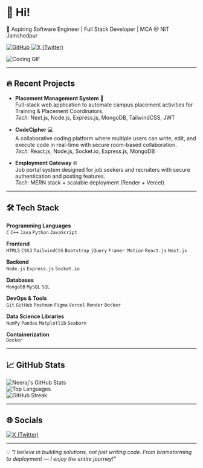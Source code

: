 # 👋 Hi!  

🚀 Aspiring Software Engineer | Full Stack Developer | MCA @ NIT Jamshedpur  

[![GitHub](https://img.shields.io/badge/GitHub-Follow-black?logo=github)](https://github.com/neerajbhatt99) 
[![X (Twitter)](https://img.shields.io/badge/X-Follow-000000?logo=twitter&logoColor=white)](https://x.com/your_x_profile)  

![Coding GIF](https://media.giphy.com/media/ZVik7pBtu9dNS/giphy.gif)

---

## 🔥 Recent Projects  

- **Placement Management System** 🎯  
  Full-stack web application to automate campus placement activities for Training & Placement Coordinators.  
  *Tech:* Next.js, Node.js, Express.js, MongoDB, TailwindCSS, JWT  

- **CodeCipher** 💻  
  A collaborative coding platform where multiple users can write, edit, and execute code in real-time with secure room-based collaboration.  
  *Tech:* React.js, Node.js, Socket.io, Express.js, MongoDB  

- **Employment Gateway** 🌐  
  Job portal system designed for job seekers and recruiters with secure authentication and posting features.  
  *Tech:* MERN stack + scalable deployment (Render + Vercel)  

---

## 🛠️ Tech Stack  

**Programming Languages**  
`C` `C++` `Java` `Python` `JavaScript`  

**Frontend**  
`HTML5` `CSS3` `TailwindCSS` `Bootstrap` `jQuery` `Framer Motion` `React.js` `Next.js`  

**Backend**  
`Node.js` `Express.js` `Socket.io`  

**Databases**  
`MongoDB` `MySQL` `SQL`  

**DevOps & Tools**  
`Git` `GitHub` `Postman` `Figma` `Vercel` `Render` `Docker`  

**Data Science Libraries**  
`NumPy` `Pandas` `Matplotlib` `Seaborn`  

**Containerization**  
`Docker`  

---

## 📈 GitHub Stats  

![Neeraj's GitHub Stats](https://github-readme-stats.vercel.app/api?username=neerajbhatt99&show_icons=true&theme=tokyonight)  
![Top Languages](https://github-readme-stats.vercel.app/api/top-langs/?username=neerajbhatt99&layout=compact&theme=tokyonight)  
![GitHub Streak](https://streak-stats.demolab.com?user=neerajbhatt99&theme=tokyonight&hide_border=false)  

---

## 🌐 Socials  

[![X (Twitter)](https://img.shields.io/badge/X-Follow-000000?logo=twitter&logoColor=white)](https://x.com/your_x_profile)  

---

💡 *"I believe in building solutions, not just writing code. From brainstorming to deployment — I enjoy the entire journey!"*  
